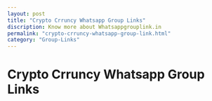 ```yaml
---
layout: post
title: "Crypto Crruncy Whatsapp Group Links"
discription: Know more about Whatsappgrouplink.in
permalink: "crypto-crruncy-whatsapp-group-link.html"
category: "Group-Links"
---
```


<h1>Crypto Crruncy Whatsapp Group Links</h1>